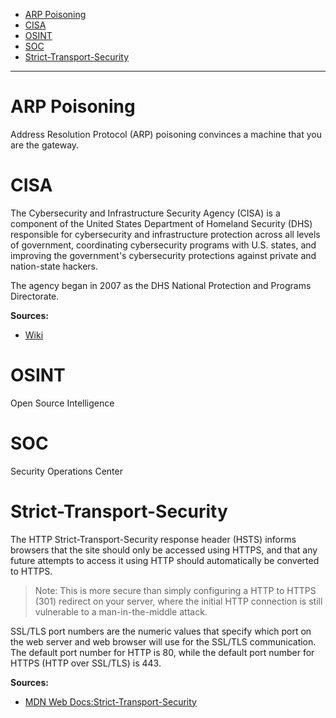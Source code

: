 - [ARP Poisoning](#arp-poisoning)
- [CISA](#cisa)
- [OSINT](#osint)
- [SOC](#soc)
- [Strict-Transport-Security](#strict-transport-security)

---

# ARP Poisoning

Address Resolution Protocol (ARP) poisoning convinces a machine that you are the gateway.

# CISA

The Cybersecurity and Infrastructure Security Agency (CISA) is a component of the United States Department of Homeland Security (DHS) responsible for cybersecurity and infrastructure protection across all levels of government, coordinating cybersecurity programs with U.S. states, and improving the government's cybersecurity protections against private and nation-state hackers.

The agency began in 2007 as the DHS National Protection and Programs Directorate.

**Sources:**

- [Wiki](https://en.wikipedia.org/wiki/Cybersecurity_and_Infrastructure_Security_Agency)

# OSINT

Open Source Intelligence

# SOC

Security Operations Center

# Strict-Transport-Security

The HTTP Strict-Transport-Security response header (HSTS) informs browsers that the site should only be accessed using HTTPS, and that any future attempts to access it using HTTP should automatically be converted to HTTPS.

> Note: This is more secure than simply configuring a HTTP to HTTPS (301) redirect on your server, where the initial HTTP connection is still vulnerable to a man-in-the-middle attack.

SSL/TLS port numbers are the numeric values that specify which port on the web server and web browser will use for the SSL/TLS communication. The default port number for HTTP is 80, while the default port number for HTTPS (HTTP over SSL/TLS) is 443.

**Sources:**

- [MDN Web Docs:Strict-Transport-Security](https://developer.mozilla.org/en-US/docs/Web/HTTP/Headers/Strict-Transport-Security)
